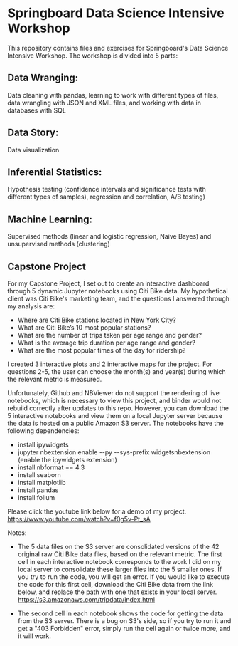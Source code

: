 # Springboard Data Science Intensive Workshop

This repository contains files and exercises for Springboard's Data Science Intensive Workshop. The workshop is divided into 5 parts:
      
## Data Wranging: 
Data cleaning with pandas, learning to work with different types of files, data wrangling with JSON and XML files, and working with data in databases with SQL

## Data Story: 
Data visualization
  
## Inferential Statistics: 
Hypothesis testing (confidence intervals and significance tests with different types of samples), regression and correlation, A/B testing)

## Machine Learning: 
Supervised methods (linear and logistic regression, Naive Bayes) and unsupervised methods (clustering)

## Capstone Project
For my Capstone Project, I set out to create an interactive dashboard through 5 dynamic Jupyter notebooks using Citi Bike data. My hypothetical client was Citi Bike's marketing team, and the questions I answered through my analysis are:
-	Where are Citi Bike stations located in New York City?
-	What are Citi Bike’s 10 most popular stations?
-	What are the number of trips taken per age range and gender?
-	What is the average trip duration per age range and gender?
-	What are the most popular times of the day for ridership?

I created 3 interactive plots and 2 interactive maps for the project. For questions 2-5, the user can choose the month(s) and year(s) during which the relevant metric is measured.

Unfortunately, Github and NBViewer do not support the rendering of live notebooks, which is necessary to view this project, and binder would not rebuild correctly after updates to this repo. However, you can download the 5 interactive notebooks and view them on a local Jupyter server because the data is hosted on a public Amazon S3 server. The notebooks have the following dependencies:
- install ipywidgets
- jupyter nbextension enable --py --sys-prefix widgetsnbextension (enable the ipywidgets extension)
- install nbformat == 4.3
- install seaborn
- install matplotlib
- install pandas
- install folium

Please click the youtube link below for a demo of my project.
https://www.youtube.com/watch?v=f0g5v-Pt_sA

Notes: 
* The 5 data files on the S3 server are consolidated versions of the 42 original raw Citi Bike data files, based on the relevant metric. The first cell in each interactive notebook corresponds to the work I did on my local server to consolidate these larger files into the 5 smaller ones. If you try to run the code, you will get an error. If you would like to execute the code for this first cell, download the Citi Bike data from the link below, and replace the path with one that exists in your local server.
https://s3.amazonaws.com/tripdata/index.html

* The second cell in each notebook shows the code for getting the data from the S3 server. There is a bug on S3's side, so if you try to run it and get a "403 Forbidden" error, simply run the cell again or twice more, and it will work.
